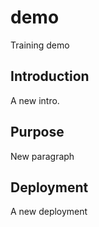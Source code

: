 # demo
Training demo  
## Introduction 
A new intro.
## Purpose 
New paragraph 
## Deployment 
A new deployment 
